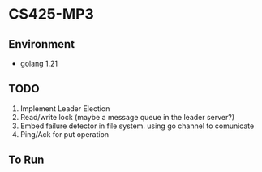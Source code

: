 # CS425-MP3

## Environment
* golang 1.21


## TODO
1. Implement Leader Election
2. Read/write lock (maybe a message queue in the leader server?)
3. Embed failure detector in file system. using go channel to comunicate
4. Ping/Ack for put operation
    

## To Run
